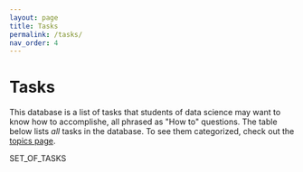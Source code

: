 ```yaml
---
layout: page
title: Tasks
permalink: /tasks/
nav_order: 4
---
```


# Tasks

This database is a list of tasks that students of data science may want to
know how to accomplishe, all phrased as "How to" questions.
The table below lists *all* tasks in the database.
To see them categorized, check out the [topics page](../topics).

SET_OF_TASKS
